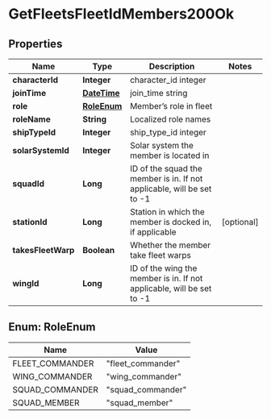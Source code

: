 
# GetFleetsFleetIdMembers200Ok

## Properties
Name | Type | Description | Notes
------------ | ------------- | ------------- | -------------
**characterId** | **Integer** | character_id integer | 
**joinTime** | [**DateTime**](DateTime.md) | join_time string | 
**role** | [**RoleEnum**](#RoleEnum) | Member’s role in fleet | 
**roleName** | **String** | Localized role names | 
**shipTypeId** | **Integer** | ship_type_id integer | 
**solarSystemId** | **Integer** | Solar system the member is located in | 
**squadId** | **Long** | ID of the squad the member is in. If not applicable, will be set to -1 | 
**stationId** | **Long** | Station in which the member is docked in, if applicable |  [optional]
**takesFleetWarp** | **Boolean** | Whether the member take fleet warps | 
**wingId** | **Long** | ID of the wing the member is in. If not applicable, will be set to -1 | 


<a name="RoleEnum"></a>
## Enum: RoleEnum
Name | Value
---- | -----
FLEET_COMMANDER | &quot;fleet_commander&quot;
WING_COMMANDER | &quot;wing_commander&quot;
SQUAD_COMMANDER | &quot;squad_commander&quot;
SQUAD_MEMBER | &quot;squad_member&quot;



